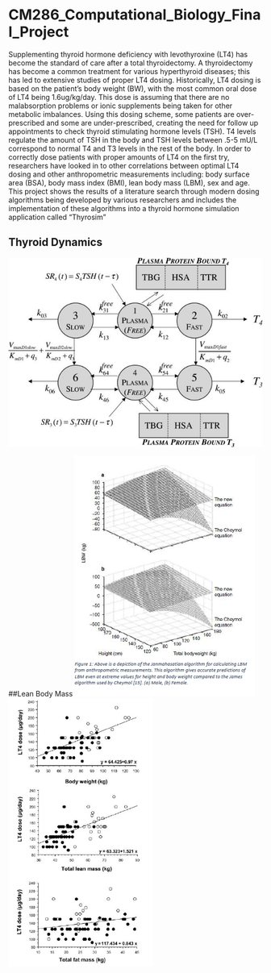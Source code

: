 # CM286_Computational_Biology_Final_Project

Supplementing thyroid hormone deficiency with levothyroxine (LT4) has become the standard of care after a total thyroidectomy. 
A thyroidectomy has become a common treatment for various hyperthyroid diseases; this has led to extensive studies of proper LT4 dosing.
Historically, LT4 dosing is based on the patient’s body weight (BW), with the most common oral dose of LT4 being 1.6ug/kg/day. 
This dose is assuming that there are no malabsorption problems or ionic supplements being taken for other metabolic imbalances. 
Using this dosing scheme, some patients are over-prescribed and some are under-prescribed, creating the need for follow up appointments to check thyroid stimulating hormone levels (TSH). 
T4 levels regulate the amount of TSH in the body and TSH levels between .5-5 mU/L correspond to normal T4 and T3 levels in the rest of the body. 
In order to correctly dose patients with proper amounts of LT4 on the first try, researchers have looked in to other correlations between optimal LT4 dosing and other anthropometric measurements including: body surface area (BSA), body mass index (BMI), lean body mass (LBM), sex and age. 
This project shows the results of a literature search through modern dosing algorithms being developed by various researchers and includes the implementation of these algorithms into a thyroid hormone simulation application called “Thyrosim”

## Thyroid Dynamics
![example1](https://github.com/MagineZ/CM286_Computational_Biology_Final_Project/blob/master/Pictures/Thyrosim_dynamics.jpg)

##Lean Body Mass
![example1](https://github.com/MagineZ/CM286_Computational_Biology_Final_Project/blob/master/Pictures/Lean_Body_Mass.png)
![example2](https://github.com/MagineZ/CM286_Computational_Biology_Final_Project/blob/master/Pictures/Body_Mass_Correlation.png)



